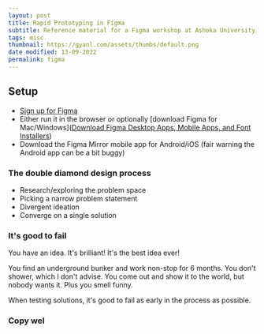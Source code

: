 ```yaml
---
layout: post
title: Rapid Prototyping in Figma
subtitle: Reference material for a Figma workshop at Ashoka University
tags: misc
thumbnail: https://gyanl.com/assets/thumbs/default.png
date modified: 13-09-2022
permalink: figma
---
```


## Setup

- [Sign up for Figma](https://www.figma.com/signup?locale=en)
- Either run it in the browser or optionally [download Figma for Mac/Windows]([Download Figma Desktop Apps, Mobile Apps, and Font Installers](https://www.figma.com/downloads/))
- Download the Figma Mirror mobile app for Android/iOS (fair warning the Android app can be a bit buggy)

### The double diamond design process
- Research/exploring the problem space
- Picking a narrow problem statement
- Divergent ideation
- Converge on a single solution

### It's good to fail

You have an idea. It's brilliant! It's the best idea ever!

You find an underground bunker and work non-stop for 6 months. You don't shower, which I don't advise. You come out and show it to the world, but nobody wants it. Plus you smell funny.

When testing solutions, it's good to fail as early in the process as possible. 

### Copy wel
